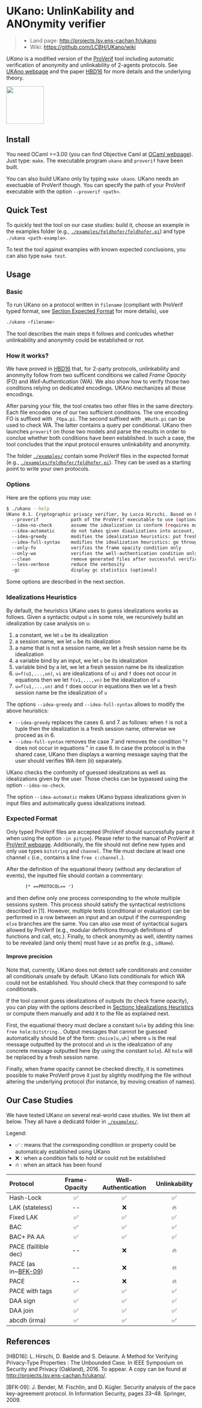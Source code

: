 # UKano: UnlinKability and ANOnymity verifier
> - Land page: http://projects.lsv.ens-cachan.fr/ukano
> - Wiki: https://github.com/LCBH/UKano/wiki

*UKano* is a modified version of the [ProVerif](http://proverif.inria.fr)
tool including automatic verification of anonymity and unlinkability of 2-agents protocols.
See [UKAno webpage](http://projects.lsv.ens-cachan.fr/ukano/) and the paper [HBD16](#references)
for more details and the underlying theory.

<img align="center" src="http://projects.lsv.ens-cachan.fr/ukano/pictures/International_justice_and_privacy.jpg" width="100" />


## Install

You need OCaml >=3.00 (you can find Objective Caml at [OCaml webpage](ocaml.org)).
Just type: `make`.
The executable program `ukano` and `proverif` have been built.

You can also build UKano only by typing `make ukano`.
UKano needs an exectuable of ProVerif though. You can specify the path of
your ProVerif executable with the option `--proverif <path>`.


## Quick Test

To quickly test the tool on our case studies: build it, choose an example
in the examples folder (e.g., [`./examples/Feldhofer/feldhofer.pi`](./examples/Feldhofer/feldhofer.pi))
and type `./ukano <path-example>`.

To test the tool against examples with known expected conclusions, you can also type `make test`.

## Usage

### Basic
To run UKano on a protocol written in `filename` (compliant with ProVerif typed format, see [Section Expected Format](#expected-format) for more details), use 
```bash
./ukano <filename>
```
The tool describes the main steps it follows and conlcudes whether unlinkability
and anonymity could be established or not.


### How it works?
We have proved in [HBD16](#references) that, for 2-party protocols,
unlinkability and anonmyity  follow from two sufficent conditions we
called *Frame Opacity* (FO) and *Well-Authentication* (WA). We also show
how to verify those two conditions relying on dedicated encodings.
UKAno mechanizes all those encodings.

After parsing your file, the tool creates two other files in the same
directory. Each file encodes one of our two sufficient conditions. 
The one encoding FO is suffixed with `_FOpa.pi`. The second suffixed
with `_WAuth.pi` can be used to check WA. The latter contains a query
per conditional.
UKano then launches `proverif` on those two models and parse the results
in order to conclue whether both conditions have been established. In such
a case, the tool concludes that the input protocol ensures unlinkability and
anonymity.

The folder [`./examples/`](./examples) contain some ProVerif files in the expected
format (e.g., [`./examples/Feldhofer/feldhofer.pi`](./examples/Feldhofer/feldhofer.pi)). 
They can be used as a starting point to write your own protocols.


### Options
Here are the options you may use:
```bash
$ ./ukano --help
UKano 0.1. Cryptographic privacy verifier, by Lucca Hirschi. Based on Proverif 1.91, by Bruno Blanchet and Vincent Cheval.
  --proverif            path of the ProVerif executable to use (optional, default: './proverif')
  --idea-no-check       assume the idealization is conform (requires manual checks)
  --idea-automatic      do not takes given diealizations into account, generate them automatically instead
  --idea-greedy         modifies the idealization heuristics: put fresh names for all non-tuple sub-terms
  --idea-full-syntax    modifies the idealization heuristics: go through all functions (including ones in equations) and replace identity names and let variables by holes
  --only-fo             verifies the frame opacity condition only
  --only-wa             verifies the well-authentication condition only
  --clean               remove generated files after successful verification
  --less-verbose        reduce the verbosity
  -gc                   display gc statistics (optional)
```

Some options are described in the next section.

### Idealizations Heuristics
By default, the heuristics UKano uses to guess idealizations works as follows.
Given a syntactic output `u` in some role, we recursively build an idealization by case analysis on `u`:
 1. a constant, we let `u` be its idealization
 2. a session name, we let `u` be its idealization
 3. a name that is not a session name, we let a fresh session name be its idealization 
 4. a variable bind by an input, we let `u` be its idealization
 5. variable bind by a let, we let a fresh session name be its idealization 
 6. `u=f(u1,...,un)`, `vi` are idealizations of `ui` and `f` does not occur in equations then we let `f(v1,...,vn)` be the idealization of `u`
 7. `u=f(u1,...,un)` and `f` does occur in equations then we let a fresh session name be the idealization of `u`

The options `--idea-greedy` and `--idea-full-syntax` allows to modify the above heuristics:
 - `--idea-greedy` replaces the cases 6. and 7. as follows: when `f` is not a tuple then the idealization is a fresh session name, otherwise we proceed as in 6.
 - `--idea-full-syntax` removes the case 7 and removes the condition "`f` does not occur in equations " in case 6. In case the protocol is in the shared case, UKano then displays a warning message saying that the user should verifies WA item (ii) separately.

UKano checks the confomity of guessed idealizations as well as idealizations given by the user. Those checks can be bypassed using the option `--idea-no-check`.

The option `--idea-automatic` makes UKano bypass idealizations given in input files and automatically guess idealizations instead.


### Expected Format
Only typed ProVerif files are accepted (ProVerif should successfully parse
it when using the option `-in pitype`). Please refer to the manual of ProVerif
at [ProVerif webpage](http://proverif.inria.fr). Additionally, the file should
not define new types and only use types `bitstring` and `channel`. The file must
declare at least one channel `c` (i.e., contains a line `free c:channel.`).

After the definition of the equational theory (without any declaration of
events), the inputted file should contain a commentary:
```bash
       (* ==PROTOCOL== *)
```
and then define only one process corresponding to the whole multiple
sessions system. This process should satisfy the syntactical
restrictions described in [1]. However, multiple tests (conditional or
evaluation) can be performed in a row between an input and an output
if the corresponding `else` branches are the same. You can also use most
of syntactical sugars allowed by ProVerif (e.g., modular definitions
through definitions of functions and call, etc.).
Finally, to check anonymity as well, identity names to be revealed
(and only them) must have `id` as prefix (e.g., `idName`). 


#### Improve precision
Note that, currently, UKano does not detect safe conditionals and consider
all conditionals unsafe by default. UKano lists conditionals for which WA
could not be established. You should check that they correspond to safe
conditionals.

If the tool cannot guess idealizations of outputs (to check frame opacity),
you can play with the options described in [Sectionc Idealizations Heuristics](#idealizations-heuristics)
or compute them manually and add it to the file as explained next.

First, the equational theory must declare a constant `hole` by adding this
line: `free hole:bitstring.`. Output messages that cannot be guessed
automatically should be of the form: `choice[u,uh]` where `u` is the real
message outputted by the protocol and `uh` is the idealization of any concrete
message outputted here (by using the constant `hole`). All `hole` will be replaced
by a fresh session name.

Finally, when frame opacity cannot be checked directly, it is sometimes
possible to make ProVerif prove it just by slightly modifying the file
without altering the underlying protocol (for instance, by moving creation
of names).


## Our Case Studies
We have tested UKano on several real-world case studies.
We list them all below. They all have a dedicatd folder in [`./examples/`](./examples).

Legend:
- :white_check_mark: : means that the corresponding condition or property could be automaticaly established using UKano
- :x: : when a condition fails to hold or could not be established
- :fire: : when an attack has been found

| Protocol | Frame-Opacity | Well-Authentication | Unlinkability |
|:---------|:-------------:|:-------------------:|:-------------:|
| Hash-Lock | :white_check_mark: | :white_check_mark: | :white_check_mark: |
| LAK (stateless) | --  | :x: | :fire: |
| Fixed LAK | :white_check_mark: | :white_check_mark: | :white_check_mark: |
| BAC       | :white_check_mark: | :white_check_mark: | :white_check_mark: |
| BAC+ PA AA | :white_check_mark: | :white_check_mark: | :white_check_mark: |
| PACE (faillible dec) |  -- | :x: | :fire: |
| PACE (as in~[BFK-09](#references))     |  -- | :x: | :fire: |
| PACE | -- | :x: | :fire: |
| PACE with tags | :white_check_mark: | :white_check_mark: | :white_check_mark: |
| DAA sign | :white_check_mark: | :white_check_mark: | :white_check_mark: |
| DAA join | :white_check_mark: | :white_check_mark: | :white_check_mark: |
| abcdh (irma) | :white_check_mark: | :white_check_mark: | :white_check_mark: |


## References
[HBD16]: L. Hirschi, D. Baelde and S. Delaune.
     A Method for Verifying Privacy-Type Properties : The Unbounded Case.
     In IEEE Symposium on Security and Privacy (Oakland), 2016. To appear.
     A copy can be found at http://projects.lsv.ens-cachan.fr/ukano/.

[BFK-09]: J. Bender, M. Fischlin, and D. Kügler.
     Security analysis of the pace key-agreement protocol.
     In Information Security, pages 33–48. Springer, 2009.
